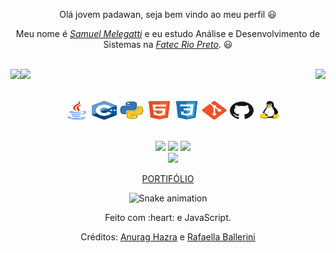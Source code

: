 

<div>
  <p align="center">Olá jovem padawan, seja bem vindo ao meu perfil 😃️</p>
  <p align="center">Meu nome é <a href="https://www.linkedin.com/in/samuel-melegatti-scavassa-272006210/"><i>Samuel Melegatti</i></a> e eu estudo Análise e Desenvolvimento de Sistemas na <a href="http://www.fatecriopreto.edu.br/"><i>Fatec Rio Preto</i></a>. 😃️</p>
  
</div>


<div><br>
  <img align="right" height="150em"  src="https://c.tenor.com/5ry-200hErMAAAAd/hacker-hacker-man.gif" />
  <img align="left" height="150em" src="https://github-readme-stats.vercel.app/api/?username=samuelscavassa&count_private=true&include_all_commits=true&show_icons=true&theme=chartreuse-dark&hide_border=false&show_owner=true"/>
  <img align="left" height="150em" src="https://github-readme-stats.vercel.app/api/top-langs/?username=samuelscavassa&theme=chartreuse-dark&hide_border=false&&layout=compact"/><br>
</div>


<br>
 


<div align="center" valign="top"><br>
  <img align="center" alt="HTML" height="30" width="40" src="assets/226777.png">
  <img align="center" alt="HTML" height="30" width="40" src="assets/46140125-da084900-c26d-11e8-8ea7-c45ae6306309.png">
  <img align="center" alt="HTML" height="30" width="40" src="assets/4990671.png">
  <img align="center" alt="HTML" height="30" width="40" src="https://raw.githubusercontent.com/devicons/devicon/master/icons/html5/html5-original.svg">
  <img align="center" alt="CSS" height="30" width="40" src="https://raw.githubusercontent.com/devicons/devicon/master/icons/css3/css3-original.svg">

  <img align="center" alt="git" height="30" width="40" src="https://raw.githubusercontent.com/devicons/devicon/master/icons/git/git-original.svg">
<!--   <img align="center" alt="github" height="35" width="35" src="/assets/GitHub.png"> -->
  <img align="center" alt="github" height="30" width="40" src="https://raw.githubusercontent.com/devicons/devicon/master/icons/github/github-original.svg">
  <img align="center" alt="linux" height="30" width="40" src="https://raw.githubusercontent.com/devicons/devicon/master/icons/linux/linux-original.svg">
</div><br>

<div align="center">
  <br>
  <a href="https://www.instagram.com/samuelmelegatti/" target="_blank"><img src="https://img.shields.io/badge/-Instagram-%23E4405F?style=for-the-badge&logo=instagram&logoColor=white" target="_blank"></a>
  <a href="https://www.linkedin.com/in/samuel-melegatti-scavassa-272006210/" target="_blank"><img src="https://img.shields.io/badge/-LinkedIn-%230077B5?style=for-the-badge&logo=linkedin&logoColor=white" target="_blank"></a> 
  <a href="mailto:samuel040103@gmail.com"><img src="https://img.shields.io/badge/-Gmail-%23333?style=for-the-badge&logo=gmail&logoColor=white" target="_blank"></a>
  <br>
  <a href="https://www.hackerrank.com/melegattisamuel" target="_blank"><img src="https://redis.com/wp-content/uploads/2021/02/logo-hackerrank-wht2.png" target="_blank"></a>
</div>

<div align="center">
  <p><a href="https://samuelscavassa.github.io/Portifolio/index.html">PORTIFÓLIO</a></p>
</div>

<div align="center">
  
  ![Snake animation](https://github.com/samuelscavassa/samuelscavassa/blob/output/github-contribution-grid-snake.svg)
  
</div>

<div align="center">
  <p>Feito com :heart: e JavaScript.</p>
  <p>Créditos: <a href="https://github.com/anuraghazra/github-readme-stats">Anurag Hazra</a> e <a href="https://github.com/rafaballerini">Rafaella Ballerini</a></p>
</div>
